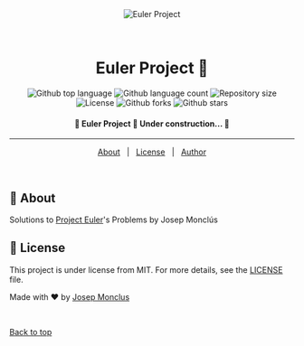 <div align="center" id="top"> 
  <img src="./.github/app.gif" alt="Euler Project" />

  &#xa0;

  <!-- <a href="https://eulerproject.netlify.app">Demo</a> -->
</div>

<h1 align="center">Euler Project 🚀</h1>

<p align="center">
  <img alt="Github top language" src="https://img.shields.io/github/languages/top/josepmonclus/euler-project?color=56BEB8">

  <img alt="Github language count" src="https://img.shields.io/github/languages/count/josepmonclus/euler-project?color=56BEB8">

  <img alt="Repository size" src="https://img.shields.io/github/repo-size/josepmonclus/euler-project?color=56BEB8">

  <img alt="License" src="https://img.shields.io/github/license/josepmonclus/euler-project?color=56BEB8">

  <!-- <img alt="Github issues" src="https://img.shields.io/github/issues/josepmonclus/euler-project?color=56BEB8" /> -->

  <img alt="Github forks" src="https://img.shields.io/github/forks/josepmonclus/euler-project?color=56BEB8" />

  <img alt="Github stars" src="https://img.shields.io/github/stars/josepmonclus/euler-project?color=56BEB8" />
</p>

<!-- Status -->

<h4 align="center"> 
	🚧  Euler Project 🚀 Under construction...  🚧
</h4> 

<hr>


<p align="center">
  <a href="#dart-about">About</a> &#xa0; | &#xa0; 
  <!-- <a href="#sparkles-features">Features</a> &#xa0; | &#xa0;
  <a href="#rocket-technologies">Technologies</a> &#xa0; | &#xa0;
  <a href="#white_check_mark-requirements">Requirements</a> &#xa0; | &#xa0;
  <a href="#checkered_flag-starting">Starting</a> &#xa0; | &#xa0; -->
  <a href="#memo-license">License</a> &#xa0; | &#xa0;
  <a href="https://github.com/josepmonclus" target="_blank">Author</a>
</p>

<br>

## :dart: About ##

Solutions to <a href="https://projecteuler.net/">Project Euler</a>'s Problems by Josep Monclús
<!-- 
## :sparkles: Features ##

:heavy_check_mark: Feature 1;\
:heavy_check_mark: Feature 2;\
:heavy_check_mark: Feature 3;

## :rocket: Technologies ##

The following tools were used in this project:

- [Expo](https://expo.io/)
- [Node.js](https://nodejs.org/en/)
- [React](https://pt-br.reactjs.org/)
- [React Native](https://reactnative.dev/)
- [TypeScript](https://www.typescriptlang.org/)

## :white_check_mark: Requirements ##

Before starting :checkered_flag:, you need to have [Git](https://git-scm.com) and [Node](https://nodejs.org/en/) installed.

## :checkered_flag: Starting ##

```bash
# Clone this project
$ git clone https://github.com/josepmonclus/euler-project

# Access
$ cd euler-project

# Install dependencies
$ yarn

# Run the project
$ yarn start

# The server will initialize in the <http://localhost:3000>
```
 -->
## :memo: License ##

This project is under license from MIT. For more details, see the [LICENSE](LICENSE.md) file.


Made with :heart: by <a href="https://github.com/josepmonclus" target="_blank">Josep Monclus</a>

&#xa0;

<a href="#top">Back to top</a>
